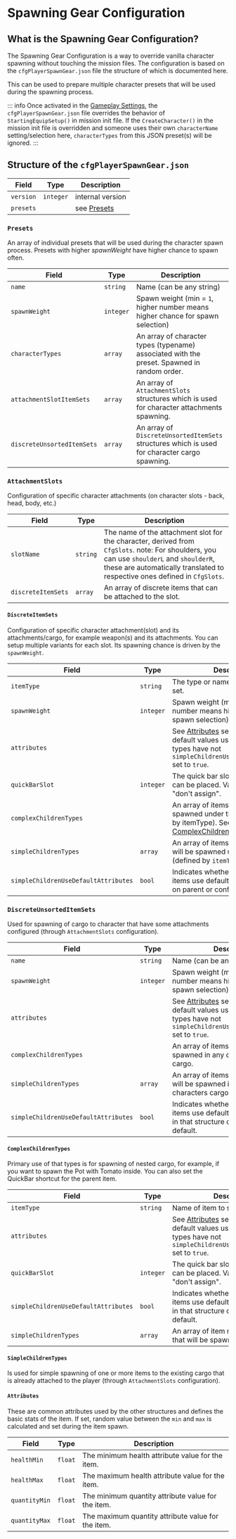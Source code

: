 # Spawning Gear Configuration

## What is the Spawning Gear Configuration?

The Spawning Gear Configuration is a way to override vanilla character
spawning without touching the mission files. The configuration is based
on the `cfgPlayerSpawnGear.json` file the structure of which is documented
here.

This can be used to prepare multiple character presets that will be used
during the spawning process.

::: info
Once activated in the [Gameplay Settings](./gameplay-settings), the
`cfgPlayerSpawnGear.json` file overrides the behavior of
`StartingEquipSetup()` in mission init file. If the `CreateCharacter()` in
the mission init file is overridden and someone uses their own
`characterName` setting/selection here, `characterTypes` from this JSON
preset(s) will be ignored.
:::

## Structure of the `cfgPlayerSpawnGear.json`

| Field     | Type      | Description              |
|-----------|-----------|--------------------------|
| `version` | `integer` | internal version         |
| `presets` |           | see [Presets](#presets)  |

### `Presets`

An array of individual presets that will be used during the character
spawn process. Presets with higher *spawnWeight* have higher chance to
spawn often.

| Field                      | Type      | Description                                                                                                                        |
|----------------------------|-----------|------------------------------------------------------------------------------------------------------------------------------------|
| `name`                     | `string`  | Name (can be any string)                                                                                                           |
| `spawnWeight`              | `integer` | Spawn weight (min = `1`, higher number means higher chance for spawn selection)                                                    |
| `characterTypes`           | `array`   | An array of character types (typename) associated with the preset. Spawned in random order.                                        |
| `attachmentSlotItemSets`   | `array`   | An array of `AttachmentSlots` structures which is used for character attachments spawning.                                         |
| `discreteUnsortedItemSets` | `array`   | An array of `DiscreteUnsortedItemSets` structures which is used for character cargo spawning.                                      |

### `AttachmentSlots`

Configuration of specific character attachments (on character slots -
back, head, body, etc.)

| Field              | Type     | Description                                                                                                                                                                                                           |
|--------------------|----------|-----------------------------------------------------------------------------------------------------------------------------------------------------------------------------------------------------------------------|
| `slotName`         | `string` | The name of the attachment slot for the character, derived from `CfgSlots`. note: For shoulders, you can use `shoulderL` and `shoulderR`, these are automatically translated to respective ones defined in `CfgSlots`.|
| `discreteItemSets` | `array`  | An array of discrete items that can be attached to the slot.                                                                                                                                                          |

#### `DiscreteItemSets`

Configuration of specific character attachment(slot) and its
attachments/cargo, for example weapon(s) and its attachments. You can
setup multiple variants for each slot. Its spawning chance is driven by
the `spawnWeight`.

| Field                                | Type      | Description                                                                                                                                       |
|--------------------------------------|-----------|-------------------------------------------------------------------------------------------------------------------------------------------------------|
| `itemType`                           | `string`  | The type or name of the item in the set.                                                                                                              |
| `spawnWeight`                        | `integer` | Spawn weight (min = `1`, higher number means higherchance for spawn selection)                                                                        |
| `attributes`                         |           | See [Attributes](#attributes) section. Those are default values used if the nested types have not `simpleChildrenUseDefaultAttributes` set to `true`. |
| `quickBarSlot`                       | `integer` | The quick bar slot where the item can be placed. Value of -1 means "don't assign".                                                                    |
| `complexChildrenTypes`               |           | An array of items that will be spawned under the parent (defined by itemType). See [ComplexChildrenTypes](#complexchildrentypes) section.                                      |
| `simpleChildrenTypes`                | `array`   | An array of items (typename) that will be spawned under the parent (defined by `itemType`).                                                           |
| `simpleChildrenUseDefaultAttributes` | `bool`    | Indicates whether simple children items use default attributes. Defined on parent or configuration default.                                           |

### `DiscreteUnsortedItemSets`

Used for spawning of cargo to character that have some attachments
configured (through `AttachmentSlots` configuration).

| Field                                | Type      | Description                                                                                                                                           |
|--------------------------------------|-----------|-------------------------------------------------------------------------------------------------------------------------------------------------------|
| `name`                               | `string`  | Name (can be any string)                                                                                                                              |
| `spawnWeight`                        | `integer` | Spawn weight (min = `1`, higher number means higher chance for spawn selection)                                                                       |
| `attributes`                         |           | See [Attributes](#attributes) section. Those are default values used if the nested types have not `simpleChildrenUseDefaultAttributes` set to `true`. |
| `complexChildrenTypes`               |           | An array of items that will be spawned in any of the characters cargo.                                                                                |
| `simpleChildrenTypes`                | `array`   | An array of items (typename) that will be spawned in any of the characters cargo.                                                                     |
| `simpleChildrenUseDefaultAttributes` | `bool`    | Indicates whether simple children items use default attributes defined in that structure or configuration default.                                    |

#### `ComplexChildrenTypes`

Primary use of that types is for spawning of nested cargo, for example,
if you want to spawn the Pot with Tomato inside. You can also set the
QuickBar shortcut for the parent item.

| Field                                | Type      | Description                                                                                                                                           |
|--------------------------------------|-----------|-------------------------------------------------------------------------------------------------------------------------------------------------------|
| `itemType`                           | `string`  | Name of item to spawn (typename)                                                                                                                      |
| `attributes`                         |           | See [Attributes](#attributes) section. Those are default values used if the nested types have not `simpleChildrenUseDefaultAttributes` set to `true`. |
| `quickBarSlot`                       | `integer` | The quick bar slot where the item can be placed. Value of `-1` means "don't assign".                                                                  |
| `simpleChildrenUseDefaultAttributes` | `bool`    | Indicates whether simple children items use default attributes defined in that structure or configuration default.                                    |
| `simpleChildrenTypes`                | `array`   | An array of item names (typename) that will be spawned.                                                                                               |

#### `SimpleChildrenTypes`

Is used for simple spawning of one or more items to the existing cargo
that is already attached to the player (through `AttachmentSlots`
configuration).

#### `Attributes`

These are common attributes used by the other structures and defines the
basic stats of the item. If set, random value between the `min` and
`max` is calculated and set during the item spawn.

| Field         | Type    | Description                                        |
|---------------|---------|----------------------------------------------------|
| `healthMin`   | `float` | The minimum health attribute value for the item.   |
| `healthMax`   | `float` | The maximum health attribute value for the item.   |
| `quantityMin` | `float` | The minimum quantity attribute value for the item. |
| `quantityMax` | `float` | The maximum quantity attribute value for the item. |

